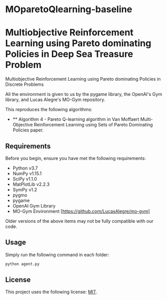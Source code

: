# MOparetoQlearning-baseline

# Multiobjective Reinforcement Learning using Pareto dominating Policies in Deep Sea Treasure Problem

Multiobjective Reinforcement Learning using Pareto dominating Policies in Discrete Problems

All the environment is given to us by the pygame library, the OpenAI's Gym library, and Lucas Alegre's MO-Gym repository.

This reproduces the following algorithms:

* ** Algorithm 4 - Pareto Q-learning algorithm in  Van Moffaert Multi-Objective Reinforcement Learning using Sets of Pareto Dominating Policies paper.


## Requirements

Before you begin, ensure you have met the following requirements:

* Python v3.7
* NumPy v1.15.1
* SciPy v1.1.0
* MatPlotLib v2.2.3
* SymPy v1.2
* pygmo
* pygame
* OpenAI Gym Library
* MO-Gym Environment [https://github.com/LucasAlegre/mo-gym]

Older versions of the above items may not be fully compatible with our code.

## Usage

Simply run the following command in each folder:
```bash
python agent.py
```


## License

This project uses the following license: [MIT](https://github.com/goramos/marl-route-choice/blob/f5a47bc5c6a791bf3d2eed48e13b5ca2a28fba5a/LICENSE).


